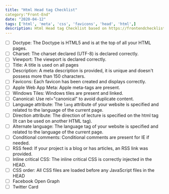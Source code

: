 ```yaml
---
title: "Html Head tag Checklist"
category:"Front-End"
date: "2020-04-12"
tags: ['html', 'meta', 'css', 'favicons', 'head', 'html',]
description: Html Head tag Checklist based on https://frontendchecklist.io/
---
```


- [ ] Doctype:
      The Doctype is HTML5 and is at the top of all your HTML pages. 
- [ ] Charset:
      The charset declared (UTF-8) is declared correctly.
- [ ] Viewport:
      The viewport is declared correctly.
- [ ] Title:
      A title is used on all pages
- [ ] Description:
      A meta description is provided, it is unique and doesn't possess more than 150 characters.
- [ ] Favicons:
      Each favicon has been created and displays correctly.
- [ ] Apple Web App Meta:
      Apple meta-tags are present.
- [ ] Windows Tiles:
      Windows tiles are present and linked.
- [ ] Canonical:
      Use rel="canonical" to avoid duplicate content.
- [ ] Language attribute:
      The <code>lang</code> attribute of your website is specified and related to the language of the current page.
- [ ] Direction attribute:
      The direction of lecture is specified on the html tag (It can be used on another HTML tag).
- [ ] Alternate language:
      The language tag of your website is specified and related to the language of the current page.
- [ ] Conditional comments:
      Conditional comments are present for IE if needed.
- [ ] RSS feed:
      If your project is a blog or has articles, an RSS link was provided.
- [ ] Inline critical CSS:
      The inline critical CSS is correctly injected in the HEAD.
- [ ] CSS order: 
      All CSS files are loaded before any JavaScript files in the HEAD
- [ ] Facebook Open Graph
- [ ] Twitter Card
